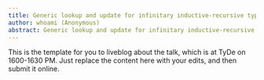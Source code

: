 ```yaml
---
title: Generic lookup and update for infinitary inductive-recursive types
author: whoami (Anonymous)
abstract: Generic lookup and update for infinitary inductive-recursive types
---
```


This is the template for you to liveblog about the talk,
which is at TyDe on 1600-1630 PM.  Just replace the content here
with your edits, and then submit it online.
